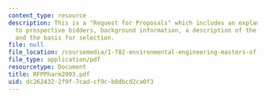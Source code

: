 ```yaml
---
content_type: resource
description: This is a "Request for Proposals" which includes an explanatory note
  to prospective bidders, background information, a description of the proposed study,
  and the basis for selection.
file: null
file_location: /coursemedia/1-782-environmental-engineering-masters-of-engineering-project-fall-2003-spring-2004/dc2624322f9f7cadcf9cb8dbcd2ca0f3_RFPPharm2003.pdf
file_type: application/pdf
resourcetype: Document
title: RFPPharm2003.pdf
uid: dc262432-2f9f-7cad-cf9c-b8dbcd2ca0f3
---
```

